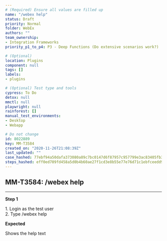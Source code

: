 ```yaml
---
# (Required) Ensure all values are filled up
name: "/webex help"
status: Draft
priority: Normal
folder: WebEx
authors: ""
team_ownership: 
- Integration Frameworks
priority_p1_to_p4: P3 - Deep Functions (Do extensive scenarios work?)

# (Optional)
location: Plugins
component: null
tags: []
labels: 
- plugins

# (Optional) Test type and tools
cypress: To Do
detox: null
mmctl: null
playwright: null
rainforest: []
manual_test_environments: 
- Desktop
- Webapp

# Do not change
id: 8022889
key: MM-T3584
created_on: "2020-11-26T21:08:39Z"
last_updated: ""
case_hashed: 77ebf94a50dafa373080a89c7bc0147d6f87957c957799e3ac83405fb38dc1300fa545fbf9ce988375115fabb8b2685b
steps_hashed: eff0ed709fd458a5d0b4b60ae27f1cd3e8b55e77e76d71c1ebfceedd990ef6aa667fbc173ac0f9a61fb75123d18b3de7
---
```


<!-- (Auto-generated) Based on frontmatter's "key" and "name" -->

## MM-T3584: /webex help

---

**Step 1**

1\. Login as the test user\
2\. Type /webex help

**Expected**

Shows the help text
